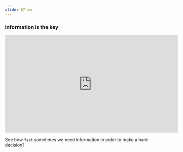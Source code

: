```yaml
---
slide: 07-am
---
```


### Information is the key

<iframe width="560" height="315" src="https://www.youtube.com/embed/QkCFtL5sH40?si=xFi3hC8ylouwqvpk&amp;controls=0" title="YouTube video player" frameborder="0" allow="accelerometer; autoplay; clipboard-write; encrypted-media; gyroscope; picture-in-picture; web-share" allowfullscreen></iframe>

See how `fast` sometimes we need information in order to make a hard decision?